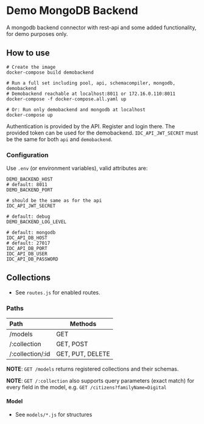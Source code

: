# Demo MongoDB Backend

A mongodb backend connector with rest-api and some added functionality, for demo purposes only.

## How to use

```shell
# Create the image
docker-compose build demobackend

# Run a full set including pool, api, schemacompiler, mongodb, demobackend
# Demobackend reachable at localhost:8011 or 172.16.0.110:8011
docker-compose -f docker-compose.all.yaml up

# Or: Run only demobackend and mongodb at localhost
docker-compose up
```

Authentication is provided by the API. Register and login there. The provided token can be used for the demobackend. `IDC_API_JWT_SECRET` must be the same for both `api` and `demobackend`.

### Configuration

Use `.env` (or environment variables), valid attributes are:
```shell
DEMO_BACKEND_HOST
# default: 8011
DEMO_BACKEND_PORT

# should be the same as for the api
IDC_API_JWT_SECRET

# default: debug
DEMO_BACKEND_LOG_LEVEL

# default: mongodb
IDC_API_DB_HOST
# default: 27017
IDC_API_DB_PORT
IDC_API_DB_USER
IDC_API_DB_PASSWORD
```


## Collections

- See `routes.js` for enabled routes.

### Paths

| Path            | Methods |
|:----------------|---------|
| /models       | GET   |
| /:collection  | GET, POST |
| /:collection/:id | GET, PUT, DELETE |

__NOTE__: `GET /models` returns registered collections and their schemas.

__NOTE__: `GET /:collection` also supports query parameters (exact match) for every field in the model, e.g. `GET /citizens?familyName=Digital`

#### Model

- See `models/*.js` for structures
